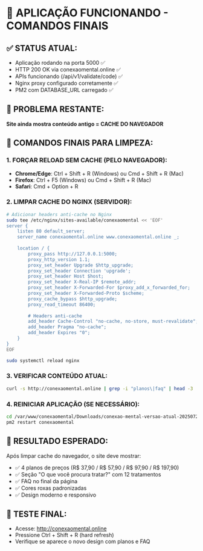 # 🎉 APLICAÇÃO FUNCIONANDO - COMANDOS FINAIS

## ✅ STATUS ATUAL:
- Aplicação rodando na porta 5000 ✅
- HTTP 200 OK via conexaomental.online ✅
- APIs funcionando (/api/v1/validate/code) ✅
- Nginx proxy configurado corretamente ✅
- PM2 com DATABASE_URL carregado ✅

## 🔄 PROBLEMA RESTANTE:
**Site ainda mostra conteúdo antigo = CACHE DO NAVEGADOR**

## 🚀 COMANDOS FINAIS PARA LIMPEZA:

### 1. FORÇAR RELOAD SEM CACHE (PELO NAVEGADOR):
- **Chrome/Edge**: Ctrl + Shift + R (Windows) ou Cmd + Shift + R (Mac)
- **Firefox**: Ctrl + F5 (Windows) ou Cmd + Shift + R (Mac)
- **Safari**: Cmd + Option + R

### 2. LIMPAR CACHE DO NGINX (SERVIDOR):
```bash
# Adicionar headers anti-cache no Nginx
sudo tee /etc/nginx/sites-available/conexaomental << 'EOF'
server {
    listen 80 default_server;
    server_name conexaomental.online www.conexaomental.online _;
    
    location / {
        proxy_pass http://127.0.0.1:5000;
        proxy_http_version 1.1;
        proxy_set_header Upgrade $http_upgrade;
        proxy_set_header Connection 'upgrade';
        proxy_set_header Host $host;
        proxy_set_header X-Real-IP $remote_addr;
        proxy_set_header X-Forwarded-For $proxy_add_x_forwarded_for;
        proxy_set_header X-Forwarded-Proto $scheme;
        proxy_cache_bypass $http_upgrade;
        proxy_read_timeout 86400;
        
        # Headers anti-cache
        add_header Cache-Control "no-cache, no-store, must-revalidate";
        add_header Pragma "no-cache";
        add_header Expires "0";
    }
}
EOF

sudo systemctl reload nginx
```

### 3. VERIFICAR CONTEÚDO ATUAL:
```bash
curl -s http://conexaomental.online | grep -i "planos\|faq" | head -3
```

### 4. REINICIAR APLICAÇÃO (SE NECESSÁRIO):
```bash
cd /var/www/conexaomental/Downloads/conexao-mental-versao-atual-20250729
pm2 restart conexaomental
```

## 🎯 RESULTADO ESPERADO:
Após limpar cache do navegador, o site deve mostrar:
- ✅ 4 planos de preços (R$ 37,90 / R$ 57,90 / R$ 97,90 / R$ 197,90)
- ✅ Seção "O que você procura tratar?" com 12 tratamentos
- ✅ FAQ no final da página
- ✅ Cores roxas padronizadas
- ✅ Design moderno e responsivo

## 📱 TESTE FINAL:
- Acesse: http://conexaomental.online
- Pressione Ctrl + Shift + R (hard refresh)
- Verifique se aparece o novo design com planos e FAQ